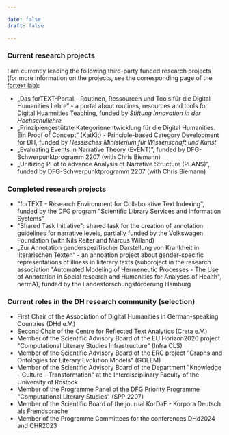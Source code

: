 ```yaml
---

date: false
draft: false

---
```


### Current research projects

I am currently leading the following third-party funded research projects (for more information on the projects, see the corresponding page of the [fortext lab](https://fortext.org/en/projekte/)):
- „Das forTEXT-Portal – Routinen, Ressourcen und Tools für die Digital Humanities Lehre“ - a portal about routines, resources and tools for Digital Huamnities Teaching, funded by <em>Stiftung Innovation in der Hochschullehre</em>	
- „Prinzipiengestützte Kategorienentwicklung für die Digital Humanities. Ein Proof of Concept“ (KatKit) - Principle-based Category Development for DH, funded by <em>Hessisches Ministerium für Wissenschaft und Kunst</em>
- „Evaluating Events in Narrative Theory (EvENT)”, funded by DFG-Schwerpunktprogramm 2207 (with Chris Biemann)
- „Unitizing PLot to advance Analysis of Narrative Structure (PLANS)”, funded by DFG-Schwerpunktprogramm 2207 (with Chris Biemann)


### Completed research projects

- "forTEXT - Research Environment for Collaborative Text Indexing", funded by the DFG program "Scientific Library Services and Information Systems"
- "Shared Task Initiative": shared task for the creation of annotation guidelines for narrative levels, partially funded by the Volkswagen Foundation (with Nils Reiter and Marcus Willand)
- „Zur Annotation genderspezifischer Darstellung von Krankheit in literarischen Texten“ - an annoation project about gender-specific representations of illness in liiterary texts (subproject in the research association  "Automated Modeling of Hermeneutic Processes - The Use of Annotation in Social research and Humanities for Analyses of Health", hermA), funded by the Landesforschungsförderung Hamburg


### Current roles in the DH research community (selection)

- First Chair of the Association of Digital Humanities in German-speaking Countries (DHd e.V.) 
- Second Chair of the Centre for Reflected Text Analytics (Creta e.V.)
- Member of the Scientific Advisory Board of the EU Horizon2020 project "Computational Literary Studies Infrastructure" (Infra CLS)
- Member of the Scientific Advisory Board of the ERC project "Graphs and Ontologies for Literary Evolution Models" (GOLEM)
- Member of the Scientific Advisory Board of the Department "Knowledge - Culture - Transformation" at the Interdisciplinary Faculty of the University of Rostock
- Member of the Programme Panel of the DFG Priority Programme "Computational Literary Studies" (SPP 2207)
- Member of the Scientific Board of the journal KorDaF - Korpora Deutsch als Fremdsprache
- Member of the Programme Committees for the conferences DHd2024 and CHR2023
